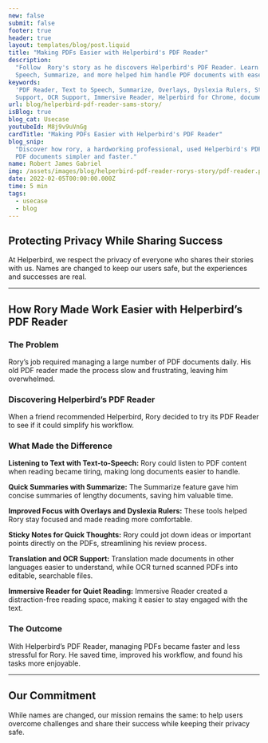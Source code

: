 ```yaml
---
new: false
submit: false
footer: true
header: true
layout: templates/blog/post.liquid
title: "Making PDFs Easier with Helperbird's PDF Reader"
description:
  "Follow  Rory's story as he discovers Helperbird's PDF Reader. Learn how features like Text to
  Speech, Summarize, and more helped him handle PDF documents with ease."
keywords:
  'PDF Reader, Text to Speech, Summarize, Overlays, Dyslexia Rulers, Sticky Notes, Translation
  Support, OCR Support, Immersive Reader, Helperbird for Chrome, document accessibility'
url: blog/helperbird-pdf-reader-sams-story/
isBlog: true
blog_cat: Usecase
youtubeId: M8j9v9uVnGg
cardTitle: "Making PDFs Easier with Helperbird's PDF Reader"
blog_snip:
  "Discover how rory, a hardworking professional, used Helperbird's PDF Reader to make dealing with
  PDF documents simpler and faster."
name: Robert James Gabriel
img: /assets/images/blog/helperbird-pdf-reader-rorys-story/pdf-reader.png
date: 2022-02-05T00:00:00.000Z
time: 5 min
tags:
  - usecase
  - blog
---
```


## Protecting Privacy While Sharing Success

At Helperbird, we respect the privacy of everyone who shares their stories with us. Names are changed to keep our users safe, but the experiences and successes are real.

---

## How Rory Made Work Easier with Helperbird’s PDF Reader

### The Problem

Rory’s job required managing a large number of PDF documents daily. His old PDF reader made the process slow and frustrating, leaving him overwhelmed.

### Discovering Helperbird’s PDF Reader

When a friend recommended Helperbird, Rory decided to try its PDF Reader to see if it could simplify his workflow.

### What Made the Difference


**Listening to Text with Text-to-Speech:** Rory could listen to PDF content when reading became tiring, making long documents easier to handle.  

**Quick Summaries with Summarize:** The Summarize feature gave him concise summaries of lengthy documents, saving him valuable time.  

**Improved Focus with Overlays and Dyslexia Rulers:** These tools helped Rory stay focused and made reading more comfortable.  

**Sticky Notes for Quick Thoughts:** Rory could jot down ideas or important points directly on the PDFs, streamlining his review process.  

**Translation and OCR Support:** Translation made documents in other languages easier to understand, while OCR turned scanned PDFs into editable, searchable files.  

**Immersive Reader for Quiet Reading:** Immersive Reader created a distraction-free reading space, making it easier to stay engaged with the text.

### The Outcome

With Helperbird’s PDF Reader, managing PDFs became faster and less stressful for Rory. He saved time, improved his workflow, and found his tasks more enjoyable.

---

## Our Commitment

While names are changed, our mission remains the same: to help users overcome challenges and share their success while keeping their privacy safe.

